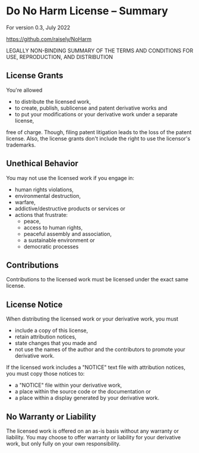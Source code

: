 # Do No Harm License – Summary

For version 0.3, July 2022

<https://github.com/raisely/NoHarm>

LEGALLY NON-BINDING SUMMARY OF THE TERMS AND CONDITIONS FOR USE, REPRODUCTION, AND DISTRIBUTION

## License Grants

You're allowed

- to distribute the licensed work,
- to create, publish, sublicense and patent derivative works and
- to put your modifications or your derivative work under a separate license,

free of charge. Though, filing patent litigation leads to the loss of the patent license. Also, the license grants don't include the right to use the licensor's trademarks.

## Unethical Behavior

You may not use the licensed work if you engage in:

- human rights violations,
- environmental destruction,
- warfare,
- addictive/destructive products or services or
- actions that frustrate:
  - peace,
  - access to human rights,
  - peaceful assembly and association,
  - a sustainable environment or
  - democratic processes

## Contributions

Contributions to the licensed work must be licensed under the exact same license.

## License Notice

When distributing the licensed work or your derivative work, you must

- include a copy of this license,
- retain attribution notices,
- state changes that you made and
- not use the names of the author and the contributors to promote your derivative work.

If the licensed work includes a "NOTICE" text file with attribution notices, you must copy those notices to:

- a "NOTICE" file within your derivative work,
- a place within the source code or the documentation or
- a place within a display generated by your derivative work.

## No Warranty or Liability

The licensed work is offered on an as-is basis without any warranty or liability. You may choose to offer warranty or liability for your derivative work, but only fully on your own responsibility.

